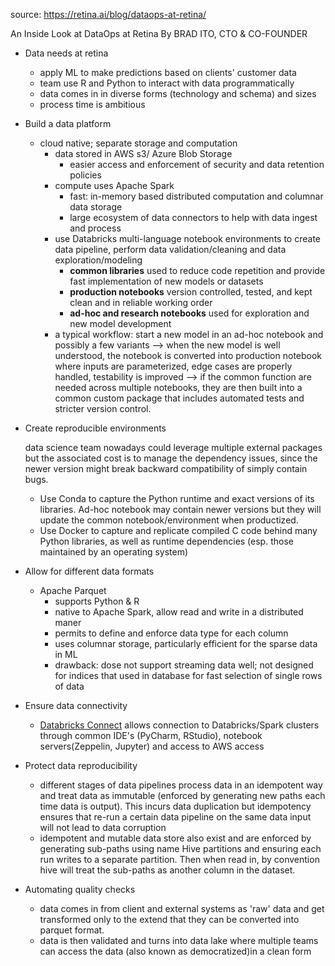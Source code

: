 source: https://retina.ai/blog/dataops-at-retina/

An Inside Look at DataOps at Retina
By BRAD ITO, CTO & CO-FOUNDER

- Data needs at retina
  - apply ML to make predictions based on clients' customer data
  - team use R and Python to interact with data programmatically
  - data comes in in diverse forms (technology and schema) and sizes
  - process time is ambitious
- Build a data platform
  - cloud native; separate storage and computation
    - data stored in AWS s3/ Azure Blob Storage
      - easier access and enforcement of security and data retention policies
    - compute uses Apache Spark
      - fast: in-memory based distributed computation and columnar data storage
      - large ecosystem of data connectors to help with data ingest and process
    - use Databricks multi-language notebook environments to create data pipeline, perform data validation/cleaning and data exploration/modeling
      - **common libraries** used to reduce code repetition and provide fast implementation of new models or datasets
      - **production notebooks** version controlled, tested, and kept clean and in reliable working order
      - **ad-hoc and research notebooks** used for exploration and new model development
    - a typical workflow: start a new model in an ad-hoc notebook and possibly a few variants --> when the new model is well understood, the notebook is converted into production notebook where inputs are parameterized, edge cases are properly handled, testability is improved --> if the common function are needed across multiple notebooks, they are then built into a common custom package that includes automated tests and stricter version control.
- Create reproducible environments

  data science team nowadays could leverage multiple external packages but the associated cost is to manage the dependency issues, since the newer version might break backward compatibility of simply contain bugs.
  - Use Conda to capture the Python runtime and exact versions of its libraries. Ad-hoc notebook may contain newer versions but they will update the common notebook/environment when productized.
  - Use Docker to capture and replicate compiled C code behind many Python libraries, as well as runtime dependencies (esp. those maintained by an operating system)

- Allow for different data formats
  - Apache Parquet
    - supports Python & R
    - native to Apache Spark, allow read and write in a distributed maner
    - permits to define and enforce data type for each column
    - uses columnar storage, particularly efficient for the sparse data in ML
    - drawback: dose not support streaming data well; not designed for indices that used in database for fast selection of single rows of data

- Ensure data connectivity
  - [Databricks Connect](https://docs.databricks.com/dev-tools/databricks-connect.html) allows connection to Databricks/Spark clusters through common IDE's (PyCharm, RStudio), notebook servers(Zeppelin, Jupyter) and access to AWS access

- Protect data reproducibility
  - different stages of data pipelines process data in an idempotent way and treat data as immutable (enforced by generating new paths each time data is output). This incurs data duplication but idempotency ensures that re-run a certain data pipeline on the same data input will not lead to data corruption
  - idempotent and mutable data store also exist and are enforced by generating sub-paths using name Hive partitions and ensuring each run writes to a separate partition. Then when read in, by convention hive will treat the sub-paths as another column in the dataset.

- Automating quality checks
  - data comes in from client and external systems as 'raw' data and get transformed only to the extend that they can be converted into parquet format.
  - data is then validated and turns into data lake where multiple teams can access the data (also known as democratized)in a clean form
